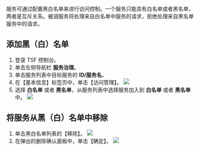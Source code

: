 服务可通过配置黑白名单来进行访问控制。一个服务只能具有白名单或者黑名单，两者是互斥关系。被调服务将处理来自白名单中服务的请求，拒绝处理来自黑名单服务中的请求。

## 添加黑（白）名单

1. 登录 TSF 控制台。
2. 单击左侧导航栏 **服务治理**。
3. 单击服务列表中目标服务的 **ID/服务名**。
4. 在【基本信息】标签页中，单击【访问管理】。
![](https://main.qcloudimg.com/raw/29bb33019fa1a7afe6a65b79abe9ec3b.png)
5. 选择 **白名单** 或者 **黑名单**，从服务列表中选择服务加入到 **白名单** 或者 **黑名单** 中。
![](https://main.qcloudimg.com/raw/a23aa7ed23fdba4592f506011016b9a0.png)

## 将服务从黑（白）名单中移除

1. 单击黑白名单列表的【移除】。
![](https://main.qcloudimg.com/raw/727f4ee7873f33ababa58c622bf6b926.png)
2. 在弹出的删除确认面板中，单击【确定】。
![](https://main.qcloudimg.com/raw/01e9606d142886593c77a7d5d8701a7b.png)

